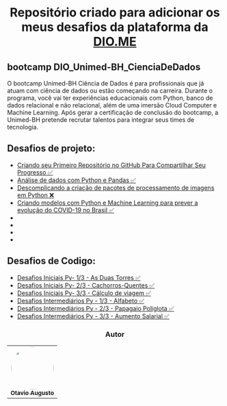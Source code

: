<h1 align="center"> Repositório criado para adicionar os meus desafios da plataforma da <a href="https://www.dio.me/">DIO.ME</a></h1>

<h2><strong> bootcamp DIO_Unimed-BH_CienciaDeDados</strong></H2>

 <p> O bootcamp Unimed-BH Ciência de Dados é para profissionais que já atuam com ciência de dados ou estão começando na carreira. Durante o programa, você vai ter experiências educacionais com Python, banco de dados relacional e não relacional, além de uma imersão Cloud Computer e Machine Learning. Após gerar a certificação de conclusão do bootcamp, a Unimed-BH pretende recrutar talentos para integrar seus times de tecnologia.</p>

<h2><strong>Desafios de projeto:</strong></h2>
<ul>
  <li><a href="https://github.com/otavioaugust1/DIO_Unimed-BH_CienciaDeDados">Criando seu Primeiro Repositório no GitHub Para Compartilhar Seu Progresso &#x2705;</a></li>
  <li><a href="">
Análise de dados com Python e Pandas &#x2705;</a></li>
  <li><a href="https://github.com/otavioaugust1/DIO_Unimed-BH_CienciaDeDados/tree/main/Desafio/Analise_Python_Pandas">
Descomplicando a criação de pacotes de processamento de imagens em Python &#x274C;</a></li>
  <li><a href="https://github.com/otavioaugust1/DIO_Unimed-BH_CienciaDeDados/tree/main/Desafio/Evolucao_do_COVID19_Brasil">
Criando modelos com Python e Machine Learning para prever a evolução do COVID-19 no Brasil &#x2705;</a></li>
  <li><a href="">  </a></li>
  <li><a href="">  </a></li>
  <li><a href="">  </a></li>
  <li><a href="">  </a></li>
</ul>

<h2><strong>Desafios de Codigo:</strong></h2>
<ul>
  <li><a href="https://github.com/otavioaugust1/DIO_Unimed-BH_CienciaDeDados/tree/main/Desafio/Desafio_de_Codigo/Inicial_py-duas_torres">Desafios Iniciais Py- 1/3 - As Duas Torres &#x2705;</a></li>
  <li><a href="https://github.com/otavioaugust1/DIO_Unimed-BH_CienciaDeDados/tree/main/Desafio/Desafio_de_Codigo/Inicial_py-Cachorros-Quentes">Desafios Iniciais Py- 2/3 - Cachorros-Quentes &#x2705;</a></li>
  <li><a href="https://github.com/otavioaugust1/DIO_Unimed-BH_CienciaDeDados/tree/main/Desafio/Desafio_de_Codigo/Inicial_py-Calculo_de_viagem">Desafios Iniciais Py- 3/3 - Cálculo de viagem &#x2705;</a></li>
  <li><a href="https://github.com/otavioaugust1/DIO_Unimed-BH_CienciaDeDados/tree/main/Desafio/Desafio_de_Codigo/Intermedi%C3%A1rios_py-Alfabeto">Desafios Intermediários Py - 1/3 - Alfabeto &#x2705;</a></li>
  <li><a href="https://github.com/otavioaugust1/DIO_Unimed-BH_CienciaDeDados/tree/main/Desafio/Desafio_de_Codigo/Intermedi%C3%A1rios_py-Aumento_Salarial">Desafios Intermediários Py - 2/3 - Papagaio Poliglota &#x2705;</a></li>
  <li><a href="https://github.com/otavioaugust1/DIO_Unimed-BH_CienciaDeDados/tree/main/Desafio/Desafio_de_Codigo/Intermedi%C3%A1rios_py-Aumento_Salarial">Desafios Intermediários Py - 3/3 - Aumento Salarial
 &#x2705;</a></li>
</ul>


<h3 align="center">Autor</h3>

<table align="center">
  <tr>
    <td align="center">
      <a href="https://github.com/otavioaugust1">
        <img style="border-radius: 50%;" src="https://avatars.githubusercontent.com/u/45877609?s=96&v=4" width="100px;" alt=""/><br/><sub><b>Otavio Augusto</b></sub>
      </a> <br/>
      <a href="https://github.com/otavioaugust1" title="Otavio Augusto"></a>
    </td>
</table>